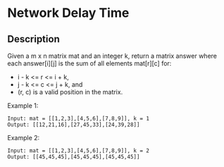 # Network Delay Time

## Description

Given a m x n matrix mat and an integer k, return a matrix answer where each answer[i][j] is the sum of all elements mat[r][c] for:

- i - k <= r <= i + k,
- j - k <= c <= j + k, and
- (r, c) is a valid position in the matrix.
 
Example 1:


```
Input: mat = [[1,2,3],[4,5,6],[7,8,9]], k = 1
Output: [[12,21,16],[27,45,33],[24,39,28]]
```

Example 2:


```
Input: mat = [[1,2,3],[4,5,6],[7,8,9]], k = 2
Output: [[45,45,45],[45,45,45],[45,45,45]]
```

